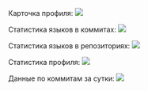 Карточка профиля: 
![](https://github-profile-summary-cards.vercel.app/api/cards/profile-details?username=issey44=solarized_dark)

Статистика языков в коммитах:
![](https://github-profile-summary-cards.vercel.app/api/cards/most-commit-language?username=issey44=solarized_dark)

Статистика языков в репозиториях:
![](https://github-profile-summary-cards.vercel.app/api/cards/repos-per-language?username=issey44=solarized_dark)

Статистика профиля:
![](https://github-profile-summary-cards.vercel.app/api/cards/stats?username=issey44=solarized_dark)

Данные по коммитам за сутки:
![](https://github-profile-summary-cards.vercel.app/api/cards/productive-time?username=issey44=solarized_dark)
